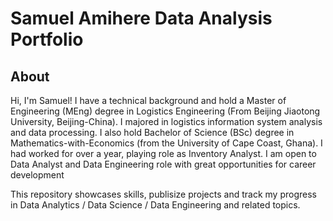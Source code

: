 # Samuel Amihere Data Analysis Portfolio
## About
Hi, I'm Samuel! I have a technical background and hold a Master of Engineering (MEng) degree in Logistics Engineering (From Beijing Jiaotong University, Beijing-China). I majored in logistics information system analysis and data processing. I also hold Bachelor of Science (BSc) degree in Mathematics-with-Economics (from the University of Cape Coast, Ghana). I had worked for over a year, playing role as Inventory Analyst. I am open to Data Analyst and Data Engineering role with great opportunities for career development


This repository showcases skills, publisize projects and track my progress in Data Analytics / Data Science / Data Engineering and related topics.
